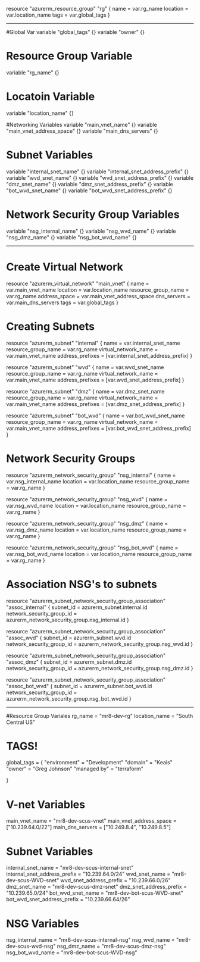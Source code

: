 resource "azurerm_resource_group" "rg" {
  name     = var.rg_name
  location = var.location_name
  tags     = var.global_tags
}

------------------------------------

#Global Var
variable "global_tags" {}
variable "owner" {}

# Resource Group Variable
variable "rg_name" {}

# Locatoin Variable
variable "location_name" {}

#Networking Variables
variable "main_vnet_name" {}
variable "main_vnet_address_space" {}
variable "main_dns_servers" {}

# Subnet Variables
variable "internal_snet_name" {}
variable "internal_snet_address_prefix" {}
variable "wvd_snet_name" {}
variable "wvd_snet_address_prefix" {}
variable "dmz_snet_name" {}
variable "dmz_snet_address_prefix" {}
variable "bot_wvd_snet_name" {}
variable "bot_wvd_snet_address_prefix" {}

# Network Security Group Variables
variable "nsg_internal_name" {}
variable "nsg_wvd_name" {}
variable "nsg_dmz_name" {}
variable "nsg_bot_wvd_name" {}

-----------------------------------------------------

# Create Virtual Network
resource "azurerm_virtual_network" "main_vnet" {
  name                = var.main_vnet_name
  location            = var.location_name
  resource_group_name = var.rg_name
  address_space       = var.main_vnet_address_space
  dns_servers         = var.main_dns_servers
  tags                = var.global_tags
}

# Creating Subnets
resource "azurerm_subnet" "internal" {
  name                 = var.internal_snet_name
  resource_group_name  = var.rg_name
  virtual_network_name = var.main_vnet_name
  address_prefixes     = [var.internal_snet_address_prefix]
}

resource "azurerm_subnet" "wvd" {
  name                 = var.wvd_snet_name
  resource_group_name  = var.rg_name
  virtual_network_name = var.main_vnet_name
  address_prefixes     = [var.wvd_snet_address_prefix]
}

resource "azurerm_subnet" "dmz" {
  name                 = var.dmz_snet_name
  resource_group_name  = var.rg_name
  virtual_network_name = var.main_vnet_name
  address_prefixes     = [var.dmz_snet_address_prefix]
}

resource "azurerm_subnet" "bot_wvd" {
  name                 = var.bot_wvd_snet_name
  resource_group_name  = var.rg_name
  virtual_network_name = var.main_vnet_name
  address_prefixes     = [var.bot_wvd_snet_address_prefix]
}

# Network Security Groups
resource "azurerm_network_security_group" "nsg_internal" {
  name                = var.nsg_internal_name
  location            = var.location_name
  resource_group_name = var.rg_name
}

resource "azurerm_network_security_group" "nsg_wvd" {
  name                = var.nsg_wvd_name
  location            = var.location_name
  resource_group_name = var.rg_name
}

resource "azurerm_network_security_group" "nsg_dmz" {
  name                = var.nsg_dmz_name
  location            = var.location_name
  resource_group_name = var.rg_name
}

resource "azurerm_network_security_group" "nsg_bot_wvd" {
  name                = var.nsg_bot_wvd_name
  location            = var.location_name
  resource_group_name = var.rg_name
}

# Association NSG's to subnets
resource "azurerm_subnet_network_security_group_association" "assoc_internal" {
  subnet_id                 = azurerm_subnet.internal.id
  network_security_group_id = azurerm_network_security_group.nsg_internal.id
}

resource "azurerm_subnet_network_security_group_association" "assoc_wvd" {
  subnet_id                 = azurerm_subnet.wvd.id
  network_security_group_id = azurerm_network_security_group.nsg_wvd.id
}

resource "azurerm_subnet_network_security_group_association" "assoc_dmz" {
  subnet_id                 = azurerm_subnet.dmz.id
  network_security_group_id = azurerm_network_security_group.nsg_dmz.id
}

resource "azurerm_subnet_network_security_group_association" "assoc_bot_wvd" {
  subnet_id                 = azurerm_subnet.bot_wvd.id
  network_security_group_id = azurerm_network_security_group.nsg_bot_wvd.id
}

---------------------------------------------------------

#Resource Group Variales
rg_name       = "mr8-dev-rg"
location_name = "South Central US"

# TAGS!
global_tags = {
  "environment" = "Development"
  "domain"      = "Keais"
  "owner"       = "Greg Johnson"
  "managed by"  = "terraform"

}


# V-net Variables
main_vnet_name          = "mr8-dev-scus-vnet"
main_vnet_address_space = ["10.239.64.0/22"]
main_dns_servers        = ["10.249.8.4", "10.249.8.5"]

# Subnet Variables
internal_snet_name           = "mr8-dev-scus-internal-snet"
internal_snet_address_prefix = "10.239.64.0/24"
wvd_snet_name                = "mr8-dev-scus-WVD-snet"
wvd_snet_address_prefix      = "10.239.66.0/26"
dmz_snet_name                = "mr8-dev-scus-dmz-snet"
dmz_snet_address_prefix      = "10.239.65.0/24"
bot_wvd_snet_name            = "mr8-dev-bot-scus-WVD-snet"
bot_wvd_snet_address_prefix  = "10.239.66.64/26"

# NSG Variables
nsg_internal_name = "mr8-dev-scus-internal-nsg"
nsg_wvd_name      = "mr8-dev-scus-wvd-nsg"
nsg_dmz_name      = "mr8-dev-scus-dmz-nsg"
nsg_bot_wvd_name  = "mr8-dev-bot-scus-WVD-nsg"


